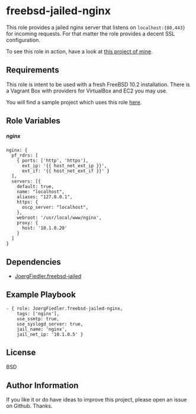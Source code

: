 freebsd-jailed-nginx
=========

This role provides a jailed nginx server that listens on `localhost:{80,443}` for incoming requests. For that matter the role provides a decent SSL configuration.

To see this role in action, have a look at [this project of mine](https://github.com/JoergFiedler/freebsd-ansible-demo).

Requirements
------------

This role is intent to be used with a fresh FreeBSD 10.2 installation. There is a Vagrant Box with providers for VirtualBox and EC2 you may use.

You will find a sample project which uses this role [here](https://github.com/JoergFiedler/freebsd-ansible-demo).

Role Variables
--------------

##### nginx

    nginx: {
      pf_rdrs: [
        { ports: ['http', 'https'],
          ext_ip: '{{ host_net_ext_ip }}',
          ext_if: '{{ host_net_ext_if }}' }
      ],
      servers: [{
        default: true,
        name: "localhost",
        aliases: "127.0.0.1",
        https: {
          oscp_server: "localhost",
        },
        webroot: '/usr/local/www/nginx',
        proxy: {
          host: '10.1.0.20'
        }
      ]
    }


Dependencies
------------

- [JoergFiedler.freebsd-jailed](https://galaxy.ansible.com/detail#/role/6599)

Example Playbook
----------------

    - { role: JoergFiedler.freebsd-jailed-nginx,
        tags: ['nginx'],
        use_ssmtp: true,
        use_syslogd_server: true,
        jail_name: 'nginx',
        jail_net_ip: '10.1.0.5' }

License
-------

BSD

Author Information
------------------

If you like it or do have ideas to improve this project, please open an issue on Github. Thanks.
